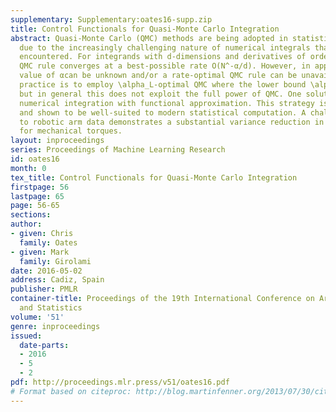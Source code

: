 ```yaml
---
supplementary: Supplementary:oates16-supp.zip
title: Control Functionals for Quasi-Monte Carlo Integration
abstract: Quasi-Monte Carlo (QMC) methods are being adopted in statistical applications
  due to the increasingly challenging nature of numerical integrals that are now routinely
  encountered. For integrands with d-dimensions and derivatives of order α, an optimal
  QMC rule converges at a best-possible rate O(N^-α/d). However, in applications the
  value of αcan be unknown and/or a rate-optimal QMC rule can be unavailable. Standard
  practice is to employ \alpha_L-optimal QMC where the lower bound \alpha_L ≤αis known,
  but in general this does not exploit the full power of QMC. One solution is to trade-off
  numerical integration with functional approximation. This strategy is explored herein
  and shown to be well-suited to modern statistical computation. A challenging application
  to robotic arm data demonstrates a substantial variance reduction in predictions
  for mechanical torques.
layout: inproceedings
series: Proceedings of Machine Learning Research
id: oates16
month: 0
tex_title: Control Functionals for Quasi-Monte Carlo Integration
firstpage: 56
lastpage: 65
page: 56-65
sections: 
author:
- given: Chris
  family: Oates
- given: Mark
  family: Girolami
date: 2016-05-02
address: Cadiz, Spain
publisher: PMLR
container-title: Proceedings of the 19th International Conference on Artificial Intelligence
  and Statistics
volume: '51'
genre: inproceedings
issued:
  date-parts:
  - 2016
  - 5
  - 2
pdf: http://proceedings.mlr.press/v51/oates16.pdf
# Format based on citeproc: http://blog.martinfenner.org/2013/07/30/citeproc-yaml-for-bibliographies/
---
```

